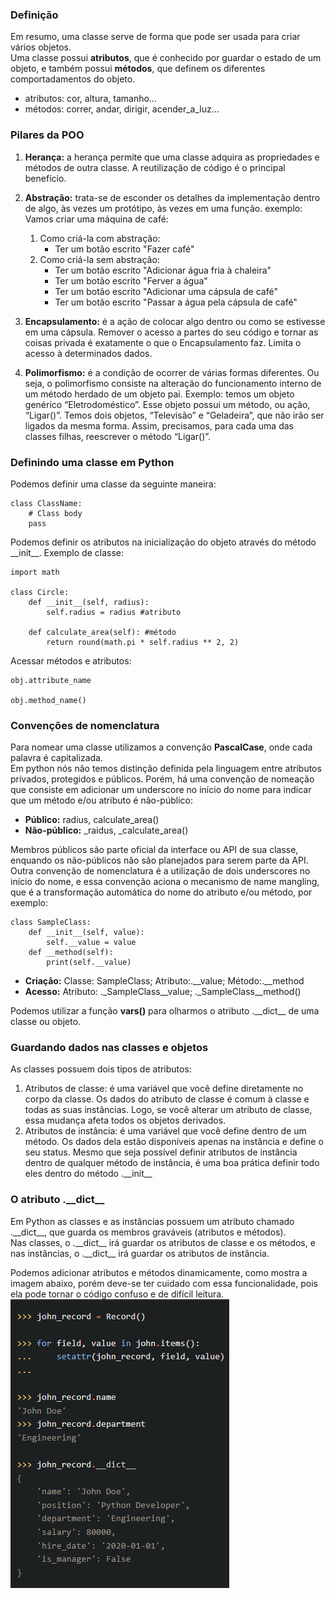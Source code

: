 ### Definição  
Em resumo, uma classe serve de forma que pode ser usada para criar vários objetos.  
Uma classe possui **atributos**, que é conhecido por guardar o estado de um objeto, e também possui **métodos**, que definem os diferentes comportadamentos do objeto.  
- atributos: cor, altura, tamanho...
- métodos: correr, andar, dirigir, acender_a_luz...

### Pilares da POO
1. **Herança:** a herança permite que uma classe adquira as propriedades e métodos de outra classe. A reutilização de código é o principal benefício.
1. **Abstração:** trata-se de esconder os detalhes da implementação dentro de algo, às vezes um protótipo, às vezes em uma função.
exemplo:  
Vamos criar uma máquina de café:  

    1. Como criá-la com abstração:  
        - Ter um botão escrito "Fazer café"
    1. Como criá-la sem abstração:
        - Ter um botão escrito "Adicionar água fria à chaleira"
        - Ter um botão escrito "Ferver a água"
        - Ter um botão escrito "Adicionar uma cápsula de café"
        - Ter um botão escrito "Passar a água pela cápsula de café"

1. **Encapsulamento:** é a ação de colocar algo dentro ou como se estivesse em uma cápsula. Remover o acesso a partes do seu código e tornar as coisas privada é exatamente o que o Encapsulamento faz. Limita o acesso à determinados dados.
1. **Polimorfismo:** é a condição de ocorrer de várias formas diferentes. Ou seja, o polimorfismo consiste na alteração do funcionamento interno de um método herdado de um objeto pai. Exemplo: temos um objeto genérico “Eletrodoméstico”. Esse objeto possui um método, ou ação, “Ligar()”. Temos dois objetos, “Televisão” e “Geladeira”, que não irão ser ligados da mesma forma. Assim, precisamos, para cada uma das classes filhas, reescrever o método “Ligar()”.  

### Definindo uma classe em Python

Podemos definir uma classe da seguinte maneira:  
    
    class ClassName:  
        # Class body  
        pass

Podemos definir os atributos na inicialização do objeto através do método \_\_init__. Exemplo de classe:  
  
    import math

    class Circle:
        def __init__(self, radius):
            self.radius = radius #atributo

        def calculate_area(self): #método
            return round(math.pi * self.radius ** 2, 2)

Acessar métodos e atributos:  
  
    obj.attribute_name

    obj.method_name()

### Convenções de nomenclatura
Para nomear uma classe utilizamos a convenção **PascalCase**, onde cada palavra é capitalizada.  
Em python nós não temos distinção definida pela linguagem entre atributos privados, protegidos e públicos. Porém, há uma convenção de nomeação que consiste em adicionar um underscore no início do nome para indicar que um método e/ou atributo é não-público:  
- **Público:** radius, calculate_area()
- **Não-público:** _raidus, _calculate_area()  

Membros públicos são parte oficial da interface ou API de sua classe, enquando os não-públicos não são planejados para serem parte da API.  
Outra convenção de nomenclatura é a utilização de dois underscores no início do nome, e essa convenção aciona o mecanismo de name mangling, que é a transformação automática do nome do atributo e/ou método, por exemplo:  

    class SampleClass:
        def __init__(self, value):
            self.__value = value
        def __method(self):
            print(self.__value)  

- **Criação:** Classe: SampleClass; Atributo:.__value; Método:.__method
- **Acesso:** Atributo: .\_SampleClass\_\_value; .\_SampleClass\_\_method()  

Podemos utilizar a função **vars()** para olharmos o atributo .\_\_dict\_\_ de uma classe ou objeto.  

### Guardando dados nas classes e objetos  
As classes possuem dois tipos de atributos:
1. Atributos de classe: é uma variável que você define diretamente no corpo da classe. Os dados do atributo de classe é comum à classe e todas as suas instâncias. Logo, se você alterar um atributo de classe, essa mudança afeta todos os objetos derivados.
1. Atributos de instância: é uma variável que você define dentro de um método. Os dados dela estão disponíveis apenas na instância e define o seu status. Mesmo que seja possível definir atributos de instância dentro de qualquer método de instância, é uma boa prática definir todo eles dentro do método .\_\_init__  

### O atributo .\_\_dict__

Em Python as classes e as instâncias possuem um atributo chamado .\_\_dict__, que guarda os membros graváveis (atributos e métodos).  
Nas classes, o .\_\_dict__ irá guardar os atributos de classe e os métodos, e nas instâncias, o .\_\_dict__ irá guardar os atributos de instância.

Podemos adicionar atributos e métodos dinamicamente, como mostra a imagem abaixo, porém deve-se ter cuidado com essa funcionalidade, pois ela pode tornar o código confuso e de difícil leitura.
![Dynamic Input](/teoria/image/dynamic_input.png)